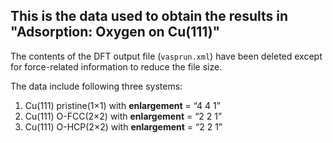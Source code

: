 ## This is the data used to obtain the results in **"Adsorption: Oxygen on Cu(111)"** ##

The contents of the DFT output file (`vasprun.xml`) have been deleted except for force-related information to reduce the file size.

The data include following three systems:

1. Cu(111) pristine(1×1) with **enlargement** = “4 4 1”
2. Cu(111) O-FCC(2×2) with **enlargement** = “2 2 1”
3. Cu(111) O-HCP(2×2) with **enlargement** = “2 2 1”
